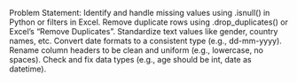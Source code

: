 Problem Statement:
Identify and handle missing values using .isnull() in Python or filters in Excel.
Remove duplicate rows using .drop_duplicates() or Excel’s “Remove Duplicates”.
Standardize text values like gender, country names, etc.
Convert date formats to a consistent type (e.g., dd-mm-yyyy).
Rename column headers to be clean and uniform (e.g., lowercase, no spaces).
Check and fix data types (e.g., age should be int, date as datetime).
